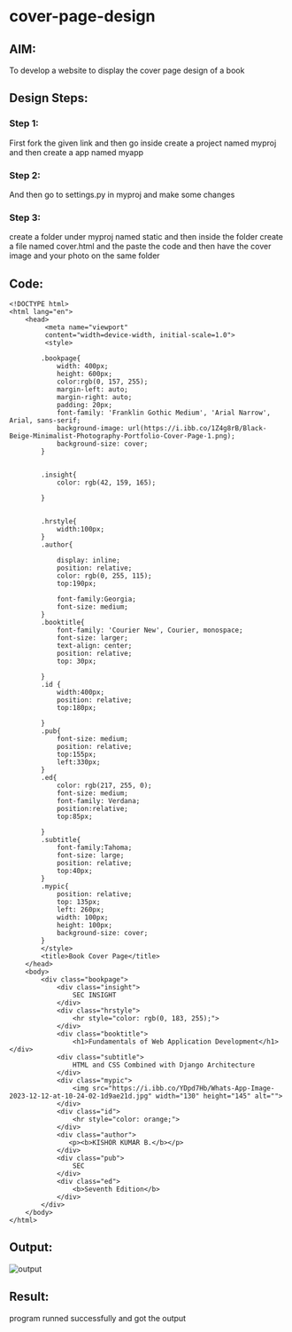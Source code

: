 # cover-page-design
## AIM:
To develop a website to display the cover page design of a book

## Design Steps:

### Step 1:
First fork the given link and then go inside create a project named myproj and  then create a app named myapp
### Step 2:
And then go to settings.py in myproj and make some changes 
### Step 3:
create a folder under myproj named static and then inside the folder create a file named cover.html and the paste the code and then have the cover image and your photo on the same folder  

## Code:
```
<!DOCTYPE html>
<html lang="en">
    <head>
         <meta name="viewport" 
         content="width=device-width, initial-scale=1.0">
         <style>

        .bookpage{
            width: 400px;
            height: 600px;
            color:rgb(0, 157, 255);
            margin-left: auto;
            margin-right: auto;
            padding: 20px;
            font-family: 'Franklin Gothic Medium', 'Arial Narrow', Arial, sans-serif;
            background-image: url(https://i.ibb.co/1Z4g8rB/Black-Beige-Minimalist-Photography-Portfolio-Cover-Page-1.png);
            background-size: cover;
        }
            

        .insight{
            color: rgb(42, 159, 165);

        }

        
        .hrstyle{
            width:100px;
        }
        .author{
        
            display: inline;
            position: relative;
            color: rgb(0, 255, 115);
            top:190px;
            
            font-family:Georgia;
            font-size: medium;
        }
        .booktitle{
            font-family: 'Courier New', Courier, monospace;
            font-size: larger;
            text-align: center;
            position: relative;
            top: 30px;
        
        }
        .id {
            width:400px;
            position: relative;
            top:180px;
            
        }
        .pub{
            font-size: medium;
            position: relative;
            top:155px;
            left:330px;
        }
        .ed{
            color: rgb(217, 255, 0);
            font-size: medium;
            font-family: Verdana;
            position:relative;
            top:85px;

        }
        .subtitle{
            font-family:Tahoma;
            font-size: large;
            position: relative;
            top:40px;
        }
        .mypic{
            position: relative;
            top: 135px;
            left: 260px;
            width: 100px;
            height: 100px;
            background-size: cover;
        }
        </style>
        <title>Book Cover Page</title>
    </head>
    <body>
        <div class="bookpage">
            <div class="insight">
                SEC INSIGHT
            </div>
            <div class="hrstyle">
                <hr style="color: rgb(0, 183, 255);">
            </div>
            <div class="booktitle">
                <h1>Fundamentals of Web Application Development</h1></div>
            <div class="subtitle">
                HTML and CSS Combined with Django Architecture
            </div>
            <div class="mypic">
                <img src="https://i.ibb.co/YDpd7Hb/Whats-App-Image-2023-12-12-at-10-24-02-1d9ae21d.jpg" width="130" height="145" alt="">
            </div>
            <div class="id">
                <hr style="color: orange;">
            </div>
            <div class="author">
               <p><b>KISHOR KUMAR B.</b></p>
            </div>
            <div class="pub">
                SEC
            </div>
            <div class="ed">
                <b>Seventh Edition</b>
            </div>
        </div>
    </body>
</html>

```

## Output:
![output](https://github.com/Kishorerz/cover-page-design/assets/144451216/dd9ee3ed-3a1f-4b21-9ff0-f05442532d3b)


## Result:
program runned successfully and got the output
